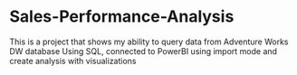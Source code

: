  # Sales-Performance-Analysis
This is a project that shows my ability to query data from Adventure Works DW database Using SQL, connected to PowerBI using import mode and create analysis with visualizations
